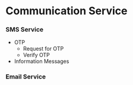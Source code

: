 # Communication Service

### SMS Service
* OTP
  - Request for OTP
  - Verify OTP   
* Information Messages

### Email Service
